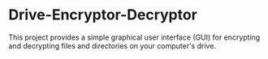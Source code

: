 # Drive-Encryptor-Decryptor
This project provides a simple graphical user interface (GUI) for encrypting and decrypting files and directories on your computer's drive.
